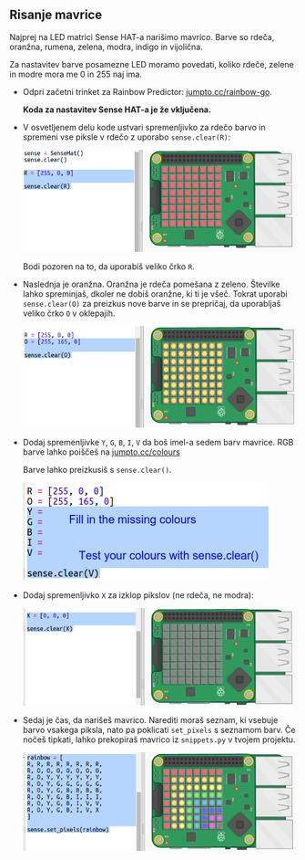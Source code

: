 ## Risanje mavrice

Najprej na LED matrici Sense HAT-a narišimo mavrico. Barve so rdeča, oranžna, rumena, zelena, modra, indigo in vijolična.

Za nastavitev barve posamezne LED moramo povedati, koliko rdeče, zelene in modre mora me 0 in 255 naj ima.

+ Odpri začetni trinket za Rainbow Predictor: <a href="http://jumpto.cc/rainbow-go" target="_blank">jumpto.cc/rainbow-go</a>.
    
    **Koda za nastavitev Sense HAT-a je že vključena.**

+ V osvetljenem delu kode ustvari spremenljivko za rdečo barvo in spremeni vse piksle v rdečo z uporabo `sense.clear(R)`:
    
    ![posnetek zaslona](images/rainbow-red.png)
    
    Bodi pozoren na to, da uporabiš veliko črko `R`.

+ Naslednja je oranžna. Oranžna je rdeča pomešana z zeleno. Številke lahko spreminjaš, dkoler ne dobiš oranžne, ki ti je všeč. Tokrat uporabi `sense.clear(O)` za preizkus nove barve in se prepričaj, da uporabljaš veliko črko `O` v oklepajih.
    
    ![posnetek zaslona](images/rainbow-orange.png)

+ Dodaj spremenljivke `Y`, `G`, `B`, `I`, `V` da boš imel-a sedem barv mavrice. RGB barve lahko poiščeš na <a href="http://jumpto.cc/colours" target="_blank">jumpto.cc/colours</a>
    
    Barve lahko preizkusiš s `sense.clear()`.
    
    ![posnetek zaslona](images/rainbow-colours.png)

+ Dodaj spremenljivko `X` za izklop pikslov (ne rdeča, ne modra):
    
    ![posnetek zaslona](images/rainbow-off.png)

+ Sedaj je čas, da narišeš mavrico. Narediti moraš seznam, ki vsebuje barvo vsakega piksla, nato pa poklicati `set_pixels` s seznamom barv. Če nočeš tipkati, lahko prekopiraš mavrico iz `snippets.py` v tvojem projektu.
    
    ![posnetek zaslona](images/rainbow-rainbow.png)